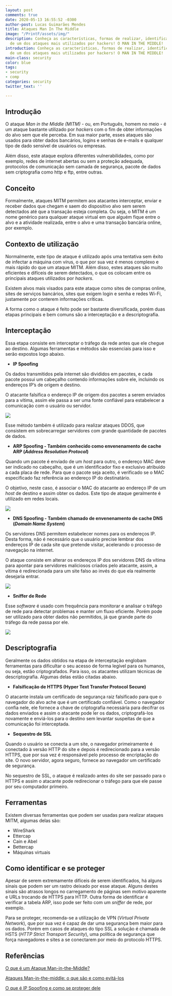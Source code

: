 ```yaml
---
layout: post
comments: true
date: 2020-05-13 16:55:52 -0300
author-post: Lucas Guimarães Mendes
title: Ataques Man In The Middle
image: "/PrintF/assets/img/"
description: Conheça as características, formas de realizar, identificar e se defender
  de um dos ataques mais utilizados por hackers! O MAN IN THE MIDDLE!
introduction: Conheça as características, formas de realizar, identificar e se defender
  de um dos ataques mais utilizados por hackers! O MAN IN THE MIDDLE!
main-class: security
color: blue
tags:
- security
- comp
categories: security
twitter_text: ''

---
```

## Introdução

O ataque *Man in the Middle (MITM)* - ou, em Português, homem no meio - é um ataque bastante utilizado por *hackers* com o fim de obter informações do alvo sem que ele perceba. Em sua maior parte, esses ataques são usados para obter dados bancários, logins e senhas de e-mails e qualquer tipo de dado sensível de usuários ou empresas.

Além disso, este ataque explora diferentes vulnerabilidades, como por exemplo, redes de internet abertas ou sem a proteção adequada, protocolos de comunicação sem camada de segurança, pacote de dados sem criptografia como http e ftp, entre outras.

## Conceito

Formalmente, ataques MITM permitem aos atacantes interceptar, enviar e receber dados que chegam e saem do dispositivo alvo sem serem detectados até que a transação esteja completa. Ou seja, o MITM é um nome genérico para qualquer ataque virtual em que alguém fique entre o alvo e a atividade realizada, entre o alvo e uma transação bancária online, por exemplo.

## Contexto de utilização

Normalmente, este tipo de ataque é utilizado após uma tentativa sem êxito de infectar a máquina com vírus, o que por sua vez é menos complexo e mais rápido do que um ataque MITM. Além disso, estes ataques são muito eficientes e difíceis de serem detectados, o que os colocam entre os principais ataques utilizados por *hackers*.

Existem alvos mais visados para este ataque como sites de compras online, sites de serviços bancários, sites que exigem login e senha e redes Wi-Fi, justamente por  conterem informações críticas.

A forma como o ataque é feito pode ser bastante diversificada, porém duas etapas principais e bem comuns são a interceptação e a descriptografia.

## Interceptação

Essa etapa consiste em interceptar o tráfego da rede antes que ele chegue ao destino. Algumas ferramentas e métodos são essenciais para isso e serão expostos logo abaixo.

* **IP Spoofing**

Os dados transmitidos pela internet são divididos em pacotes, e cada pacote possui um cabeçalho contendo informações sobre ele, incluindo os endereços IP’s de origem e destino.

O atacante falsifica o endereço IP de origem dos pacotes a serem enviados para a vítima, assim ele passa a ser uma fonte confiável para estabelecer a comunicação com o usuário ou servidor.

![](/PrintF/assets/img/downloads/imagem1.png)

Esse método também é utilizado para realizar ataques DDOS, que consistem em sobrecarregar servidores com grande quantidade de pacotes de dados.

* **ARP Spoofing - Também conhecido como envenenamento de cache ARP (*Address Resolution Protocol*)**

Quando um pacote é enviado de um *host* para outro, o endereço MAC deve ser indicado no cabeçalho, que é um identificador fixo e exclusivo atribuído a cada placa de rede. Para que o pacote seja aceito, é verificado se o MAC especificado faz referência ao endereço IP do destinatário.

O objetivo, neste caso, é associar o MAC do atacante ao endereço IP de um *host* de destino e assim obter os dados.  Este tipo de ataque geralmente é utilizado em redes locais.

![](/PrintF/assets/img/downloads/imagem2.png)

* **DNS Spoofing - Também chamado de envenenamento de cache DNS (*Domain Name System*)**

Os servidores DNS permitem estabelecer nomes para os endereços IP. Desta forma, não é necessário que o usuário precise lembrar dos endereços IP de cada site que pretende visitar, acelerando o processo de navegação na internet.

O ataque consiste em alterar os endereços IP dos servidores DNS da vítima para apontar para servidores maliciosos criados pelo atacante, assim, a vítima é redirecionada para um site falso ao invés do que ela realmente desejaria entrar.

![](/PrintF/assets/img/downloads/imagem3.png)

* **Sniffer de Rede**

Esse *software* é usado com frequência para monitorar e analisar o tráfego de rede para detectar problemas e manter um fluxo eficiente. Porém pode ser utilizado para obter dados não permitidos, já que grande parte do tráfego da rede passa por ele.

![](/PrintF/assets/img/downloads/imagem4.png)

## Descriptografia

Geralmente os dados obtidos na etapa de interceptação englobam ferramentas para dificultar o seu acesso de forma legível para os humanos, ou seja, estão criptografados. Para isso, os atacantes utilizam técnicas de descriptografia. Algumas delas estão citadas abaixo.

* **Falsificação de HTTPS (Hyper Text Transfer Protocol Secure)**

O atacante instala um certificado de segurança raiz falsificado para que o navegador do alvo ache que é um certificado confiável. Como o navegador confia nele, ele fornece a chave de criptografia necessária para decifrar os dados enviados e assim o atacante pode ler os dados, criptografá-los novamente e enviá-los para o destino sem levantar suspeitas de que a comunicação foi interceptada.

* **Sequestro de SSL**

Quando o usuário se conecta a um site, o navegador primeiramente é conectado à versão HTTP do site e depois é redirecionado para a versão HTTPS, que por sua vez é responsável pelo processo de encriptação do site. O novo servidor, agora seguro, fornece ao navegador um certificado de segurança.

No sequestro de SSL, o ataque é realizado antes do site ser passado para o HTTPS e assim o atacante pode redirecionar o tráfego para que ele passe por seu computador primeiro.

## Ferramentas

Existem diversas ferramentas que podem ser usadas para realizar ataques MITM, algumas delas são:

* WireShark
* Ettercap
* Cain e Abel
* Bettercap
* Máquinas virtuais

## Como identificar e se proteger

Apesar de serem extremamente difíceis de serem identificados, há alguns sinais que podem ser um rastro deixado por esse ataque. Alguns destes sinais são atrasos longos no carregamento de páginas sem motivo aparente e URLs trocando de HTTPS para HTTP. Outra forma de identificar é verificar a tabela ARP, isso pode ser feito com um *sniffer* de rede, por exemplo.

Para se proteger, recomenda-se a utilização de VPN (*Virtual Private Network*), que por sua vez é capaz de dar uma segurança bem maior para os dados. Porém em casos de ataques do tipo SSL a solução é chamada de HSTS (*HTTP Strict Transport Security*), uma política de segurança que força navegadores e sites a se conectarem por meio do protocolo HTTPS.

## Referências

[O que é um Ataque Man-in-the-Middle?](https://www.kaspersky.com.br/blog/what-is-a-man-in-the-middle-attack/462)

[Ataques Man-in-the-middle: o que são e como evitá-los](https://www.avg.com/pt/signal/man-in-the-middle-attack)

[O que é IP Spoofing e como se proteger dele](https://www.binarionet.com.br/2019/07/22/o-que-e-ip-spoofing-e-como-se-proteger-dele/)